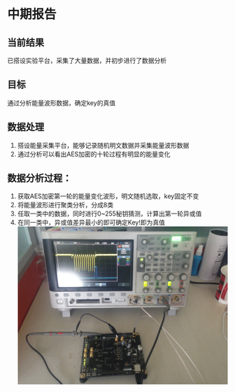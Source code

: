# 中期报告 #
## 当前结果 ##
已搭设实验平台，采集了大量数据，并初步进行了数据分析
## 目标 ##
通过分析能量波形数据，确定key的真值
## 数据处理 ##

1. 搭设能量采集平台，能够记录随机明文数据并采集能量波形数据
2. 通过分析可以看出AES加密的十轮过程有明显的能量变化

## 数据分析过程： ##

1. 获取AES加密第一轮的能量变化波形，明文随机选取，key固定不变
2. 将能量波形进行聚类分析，分成8类
3. 任取一类中的数据，同时进行0~255秘钥猜测，计算出第一轮异或值
4. 在同一类中，异或值差异最小的即可确定Key!即为真值
![](https://github.com/Darkmoon123/DM/blob/master/%E7%A4%BA%E6%B3%A2%E5%99%A8+Sakura%E6%9D%BF%E5%AD%90.jpg)
